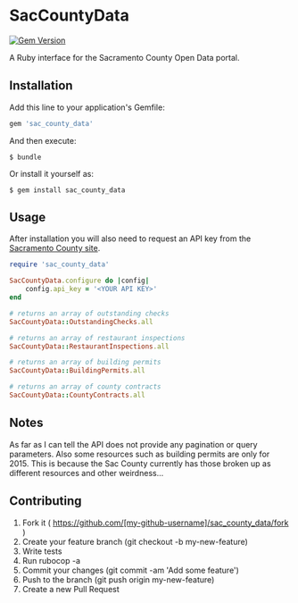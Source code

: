 # SacCountyData

[![Gem Version](https://badge.fury.io/rb/sac_county_data.svg)](https://badge.fury.io/rb/sac_county_data)

A Ruby interface for the Sacramento County Open Data portal.

## Installation

Add this line to your application's Gemfile:

```ruby
gem 'sac_county_data'
```

And then execute:

    $ bundle

Or install it yourself as:

    $ gem install sac_county_data

## Usage

After installation you will also need to request an API key from the [Sacramento County site](http://data.saccounty.net/developers/).

```ruby
require 'sac_county_data'

SacCountyData.configure do |config|
	config.api_key = '<YOUR API KEY>'
end

# returns an array of outstanding checks
SacCountyData::OutstandingChecks.all

# returns an array of restaurant inspections
SacCountyData::RestaurantInspections.all

# returns an array of building permits
SacCountyData::BuildingPermits.all

# returns an array of county contracts
SacCountyData::CountyContracts.all
```

## Notes
As far as I can tell the API does not provide any pagination or query parameters. Also some resources such as building permits are only for 2015. This is because the Sac County currently has those broken up as different resources and other weirdness...

## Contributing

1. Fork it ( https://github.com/[my-github-username]/sac_county_data/fork )
2. Create your feature branch (git checkout -b my-new-feature)
3. Write tests
4. Run rubocop -a
5. Commit your changes (git commit -am 'Add some feature')
6. Push to the branch (git push origin my-new-feature)
7. Create a new Pull Request
